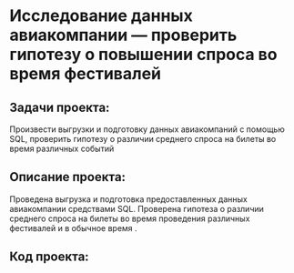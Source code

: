 # Исследование данных авиакомпании — проверить гипотезу о повышении спроса во время фестивалей

## Задачи проекта:
Произвести выгрузки и подготовку данных авиакомпаний с помощью SQL, проверить гипотезу о различии среднего спроса на билеты во время различных событий

## Описание проекта:
Проведена выгрузка и подготовка предоставленных данных авиакомпании средствами SQL. Проверена гипотеза о различии среднего спроса на билеты во время проведения
различных фестивалей и в обычное время .

## Код проекта:

